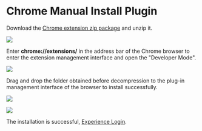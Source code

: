 # Chrome Manual Install Plugin

Download the [Chrome extension zip package](https://authing-cdn-cn-prod.oss-cn-beijing.aliyuncs.com/packages/asa/latest/chrome/chrome.zip) and unzip it.

![](~@imagesZhCn/guides/asa/install-1.png)

Enter **chrome://extensions/** in the address bar of the Chrome browser to enter the extension management interface and open the "Developer Mode".

![](~@imagesZhCn/guides/asa/install-2.png)

Drag and drop the folder obtained before decompression to the plug-in management interface of the browser to install successfully.

![](~@imagesZhCn/guides/asa/install-3.png)

![](~@imagesZhCn/guides/asa/install-4.png)

The installation is successful, [Experience Login](./#experience-login).
